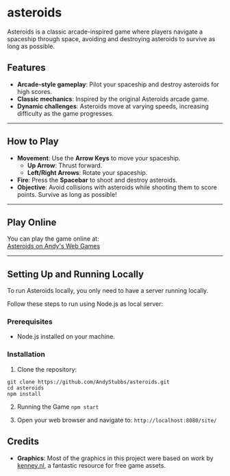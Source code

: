 # asteroids

Asteroids is a classic arcade-inspired game where players navigate a spaceship through space, avoiding and destroying asteroids to survive as long as possible.

## Features
- **Arcade-style gameplay**: Pilot your spaceship and destroy asteroids for high scores.
- **Classic mechanics**: Inspired by the original Asteroids arcade game.
- **Dynamic challenges**: Asteroids move at varying speeds, increasing difficulty as the game progresses.

---

## How to Play
- **Movement**: Use the **Arrow Keys** to move your spaceship.
  - **Up Arrow**: Thrust forward.
  - **Left/Right Arrows**: Rotate your spaceship.
- **Fire**: Press the **Spacebar** to shoot and destroy asteroids.
- **Objective**: Avoid collisions with asteroids while shooting them to score points. Survive as long as possible!

---

## Play Online
You can play the game online at:  
[Asteroids on Andy's Web Games](https://www.andyswebgames.com/games/asteroids)

---

## Setting Up and Running Locally

To run Asteroids locally, you only need to have a server running locally.

Follow these steps to run using Node.js as local server:

### Prerequisites
- Node.js installed on your machine.

### Installation
1. Clone the repository:
```
git clone https://github.com/AndyStubbs/asteroids.git
cd asteroids
npm install
```

2. Running the Game
```npm start```

3. Open your web browser and navigate to:
```http://localhost:8080/site/```


## Credits

- **Graphics**: Most of the graphics in this project were based on work by [kenney.nl](https://kenney.nl), a fantastic resource for free game assets.
